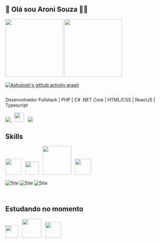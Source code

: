 ## 🚀 Olá sou Aroni Souza 👋🏼

<div>
  <img height="180em" src="https://github-readme-stats.vercel.app/api?username=aronisouza&show_icons=true&theme=tokyonight&include_all_commits=false&langs_count=16&rank_icon=github" />
  <img height="180em" src="https://github-readme-stats.vercel.app/api/top-langs?username=aronisouza&layout=compact&langs_count=16&card_width=320&theme=tokyonight" />
</div>

[![Ashutosh's github activity graph](https://github-readme-activity-graph.vercel.app/graph?username=aronisouza&bg_color=1a1b27&color=38bdae&line=38bdae&point=bf91f3&area=true&hide_border=true)]()

##

Desenvolvedor Fullstack | PHP | C# .NET Core | HTML/CSS | ReactJS | Typescript
<div>
  <a href="https://aroni-souza.bubbleapps.io/version-test">
    <img src="https://img.shields.io/badge/website-000000?style=for-the-badge&logo=About.me&logoColor=white" />
  </a>
  &nbsp;&nbsp;<img height="30px" src="https://encantosdoflorescer.com.br/wp-content/uploads/2023/07/vd-code.png" />&nbsp;&nbsp;
   <a href="https://www.linkedin.com/in/aroni-souza/">
    <img src="https://img.shields.io/badge/LinkedIn-0077B5?style=for-the-badge&logo=linkedin&logoColor=white" />
  </a>
  
</div>

  ## Skills
<div>
  <img height="50px" src="https://encantosdoflorescer.com.br/wp-content/uploads/2023/07/htmal-css.png" />&nbsp;&nbsp;
  <img height="42px" src="https://encantosdoflorescer.com.br/wp-content/uploads/2023/07/c-sharp.png" />&nbsp;&nbsp;
  <img height="90px" src="https://encantosdoflorescer.com.br/wp-content/uploads/2023/07/mysql.png" />&nbsp;&nbsp;
  <img height="50px" src="https://encantosdoflorescer.com.br/wp-content/uploads/2023/07/php.png" />
  
  ![Site](https://img.shields.io/badge/Wordpress-21759B?style=for-the-badge&logo=wordpress&logoColor=white)
  ![Site](https://img.shields.io/badge/Tailwind_CSS-38B2AC?style=for-the-badge&logo=tailwind-css&logoColor=white)
  ![Site](https://img.shields.io/badge/Bootstrap-563D7C?style=for-the-badge&logo=bootstrap&logoColor=white)

</div>
<br />

  ## Estudando no momento
<div>
  <img height="40px" src="https://encantosdoflorescer.com.br/wp-content/uploads/2023/07/ts.png" />&nbsp;&nbsp;
  <img height="60px" src="https://encantosdoflorescer.com.br/wp-content/uploads/2023/07/node.png" />&nbsp;&nbsp;
  <img height="50px" src="https://encantosdoflorescer.com.br/wp-content/uploads/2023/07/react.png" />&nbsp;&nbsp;
</div>
